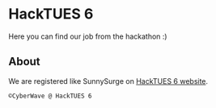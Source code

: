 # HackTUES 6

Here you can find our job from the hackathon :)

## About

We are registered like SunnySurge on [HackTUES 6 website](https://hacktues.com/).

```bash
©CyberWave @ HackTUES 6
```
